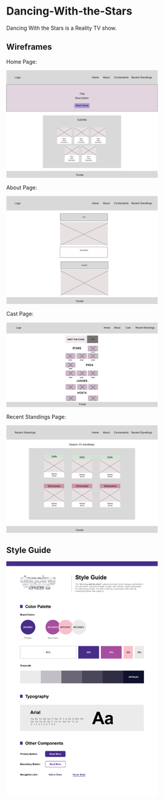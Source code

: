 # Dancing-With-the-Stars

Dancing With the Stars is a Reality TV show.

## Wireframes

Home Page:

<img src="wireframes/home-page.png" alt="Home page Wireframe" width="400">

About Page:

<img src="wireframes/about-page.png" alt="About page Wireframe" width="400">

Cast Page:

<img src="wireframes/cast-page.png" alt="Cast page Wireframe" width="400">

Recent Standings Page:

<img src="wireframes/recent-standings-page.png" alt="Recent Standings page Wireframe" width="400">

## Style Guide

<img src="style-guide/style-guide.jpeg" alt="Style Guide" width="400">